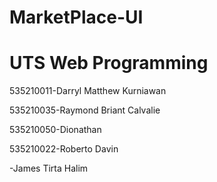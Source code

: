 # MarketPlace-UI
<!DOCTYPE html>
<html>
<head>
</head>
<body>

<h1>UTS Web Programming</h1>
<p>535210011-Darryl Matthew Kurniawan</p>
<p>535210035-Raymond Briant Calvalie</p>
<p>535210050-Dionathan</p>
<p>535210022-Roberto Davin</p>
<p>-James Tirta Halim</p>
</body>
</html>
